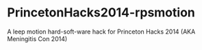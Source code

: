 PrincetonHacks2014-rpsmotion
============================

A leep motion hard-soft-ware hack for Princeton Hacks 2014 (AKA Meningitis Con 2014)
